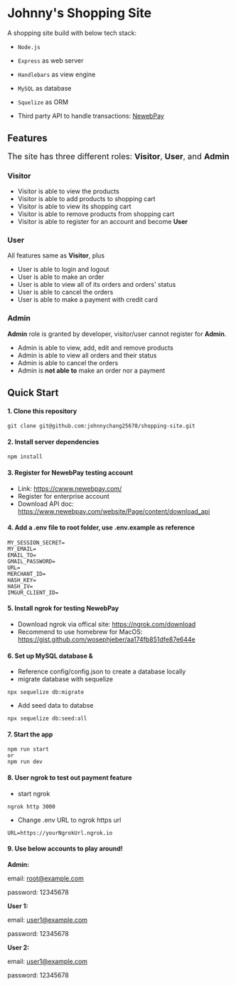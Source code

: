 # Johnny's Shopping Site

A shopping site build with below tech stack:

- `Node.js`
- `Express` as web server
- `Handlebars` as view engine
- `MySQL` as database
- `Squelize` as ORM

- Third party API to handle transactions: [NewebPay](https://www.newebpay.com/)

## Features

<font size="4">The site has three different roles: **Visitor**, **User**, and **Admin** </font>

### Visitor

- Visitor is able to view the products
- Visitor is able to add products to shopping cart
- Visitor is able to view its shopping cart
- Visitor is able to remove products from shopping cart
- Visitor is able to register for an account and become **User**

### User

All features same as **Visitor**, plus

- User is able to login and logout
- User is able to make an order
- User is able to view all of its orders and orders' status
- User is able to cancel the orders
- User is able to make a payment with credit card

### Admin

**Admin** role is granted by developer, visitor/user cannot register for **Admin**.

- Admin is able to view, add, edit and remove products
- Admin is able to view all orders and their status
- Admin is able to cancel the orders
- Admin is **not able to** make an order nor a payment

## Quick Start

#### 1. Clone this repository

```
git clone git@github.com:johnnychang25678/shopping-site.git
```

#### 2. Install server dependencies

```
npm install
```

#### 3. Register for NewebPay testing account

- Link: https://cwww.newebpay.com/
- Register for enterprise account
- Download API doc: https://www.newebpay.com/website/Page/content/download_api

#### 4. Add a .env file to root folder, use .env.example as reference

```
MY_SESSION_SECRET=
MY_EMAIL=
EMAIL_TO=
GMAIL_PASSWORD=
URL=
MERCHANT_ID=
HASH_KEY=
HASH_IV=
IMGUR_CLIENT_ID=
```

#### 5. Install ngrok for testing NewebPay

- Download ngrok via offical site: https://ngrok.com/download
- Recommend to use homebrew for MacOS: https://gist.github.com/wosephjeber/aa174fb851dfe87e644e

#### 6. Set up MySQL database &

- Reference config/config.json to create a database locally
- migrate database with sequelize

```
npx sequelize db:migrate
```

- Add seed data to databse

```
npx sequelize db:seed:all
```

#### 7. Start the app

```
npm run start
or
npm run dev
```

#### 8. User ngrok to test out payment feature

- start ngrok

```
ngrok http 3000
```

- Change .env URL to ngrok https url

```
URL=https://yourNgrokUrl.ngrok.io
```

#### 9. Use below accounts to play around!

**Admin:**

email: root@example.com

password: 12345678

**User 1:**

email: user1@example.com

password: 12345678

**User 2:**

email: user1@example.com

password: 12345678
